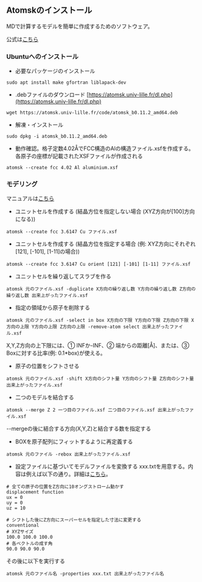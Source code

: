 ## Atomskのインストール
MDで計算するモデルを簡単に作成するためのソフトウェア。

公式は[こちら](https://atomsk.univ-lille.fr/tutorial_install.php)

### Ubuntuへのインストール
- 必要なパッケージのインストール
```
sudo apt install make gfortran liblapack-dev
```

- .debファイルのダウンロード [https://atomsk.univ-lille.fr/dl.php](https://atomsk.univ-lille.fr/dl.php)
```
wget https://atomsk.univ-lille.fr/code/atomsk_b0.11.2_amd64.deb
```
- 解凍・インストール
```
sudo dpkg -i atomsk_b0.11.2_amd64.deb
```
- 動作確認。格子定数4.02ÅでFCC構造のAlの構造ファイル.xsfを作成する。各原子の座標が記載されたXSFファイルが作成される
```
atomsk --create fcc 4.02 Al aluminium.xsf
```

### モデリング
マニュアルは[こちら](https://atomsk.univ-lille.fr/doc/en/index.html)

- ユニットセルを作成する (結晶方位を指定しない場合 (XYZ方向が[100]方向になる))
```
atomsk --create fcc 3.6147 Cu ファイル.xsf
```
- ユニットセルを作成する (結晶方位を指定する場合 (例: XYZ方向にそれぞれ[121], [-101], [1-11]の場合))
```
atomsk --create fcc 3.6147 Cu orient [121] [-101] [1-11] ファイル.xsf
```
- ユニットセルを繰り返してスラブを作る
```
atomsk 元のファイル.xsf -duplicate X方向の繰り返し数 Y方向の繰り返し数 Z方向の繰り返し数 出来上がったファイル.xsf
```

- 指定の領域から原子を削除する
```
atomsk 元のファイル.xsf -select in box X方向の下限 Y方向の下限 Z方向の下限 X方向の上限 Y方向の上限 Z方向の上限 -remove-atom select 出来上がったファイル.xsf
```
X,Y,Z方向の上下限には、① INFか-INF、② 端からの距離[Å]、または、③ Boxに対する比率(例: 0.1*box)が使える。

- 原子の位置をシフトさせる
```
atomsk 元のファイル.xsf -shift X方向のシフト量 Y方向のシフト量 Z方向のシフト量 出来上がったファイル.xsf
```

- 二つのモデルを結合する
```
atomsk --merge Z 2 一つ目のファイル.xsf 二つ目のファイル.xsf 出来上がったファイル.xsf
```
  --mergeの後に結合する方向(X,Y,Z)と結合する数を指定する

- BOXを原子配列にフィットするように再定義する
```
atomsk 元のファイル -rebox 出来上がったファイル.xsf
```

- 設定ファイルに基づいてモデルファイルを変換する
xxx.txtを用意する。内容は例えば以下の通り。詳細は[こちら](https://atomsk.univ-lille.fr/doc/en/option_properties.html)。
```
# 全ての原子の位置をZ方向に10オングストローム動かす
displacement function
ux = 0
uy = 0
uz = 10

# シフトした後にZ方向にスーパーセルを指定した寸法に変更する
conventional
# XYZサイズ
100.0 100.0 100.0
# 各ベクトルの成す角
90.0 90.0 90.0
```
その後に以下を実行する
```
atomsk 元のファイル名 -properties xxx.txt 出来上がったファイル名
```
